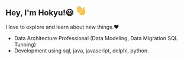 ## Hey, I'm Hokyu!😃 <img src="https://raw.githubusercontent.com/ABSphreak/ABSphreak/master/gifs/Hi.gif" width="30px">  
I love to explore and learn about new things.❤️ 
- Data Architecture Professional (Data Modeling, Data Migration SQL Tunning)
- Development using sql, java, javascript, delphi, python.

